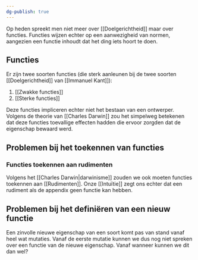 ```yaml
---
dg-publish: true
---
```

Op heden spreekt men niet meer over [[Doelgerichtheid]] maar over functies. Functies wijzen echter op een aanwezigheid van normen, aangezien een functie inhoudt dat het ding iets hoort te doen.

## Functies
Er zijn twee soorten functies (die sterk aanleunen bij de twee soorten [[Doelgerichtheid]] van [[Immanuel Kant]]):
1. [[Zwakke functies]]
2. [[Sterke functies]]

Deze functies impliceren echter niet het bestaan van een ontwerper. Volgens de theorie van [[Charles Darwin]] zou het simpelweg betekenen dat deze functies toevallige effecten hadden die ervoor zorgden dat de eigenschap bewaard werd.

## Problemen bij het toekennen van functies
### Functies toekennen aan rudimenten
Volgens het [[Charles Darwin|darwinisme]] zouden we ook moeten functies toekennen aan [[Rudimenten]]. Onze [[Intuïtie]] zegt ons echter dat een rudiment als de appendix geen functie kan hebben.

## Problemen bij het definiëren van een nieuw functie
Een zinvolle nieuwe eigenschap van een soort komt pas van stand vanaf heel wat mutaties. Vanaf de eerste mutatie kunnen we dus nog niet spreken over een functie van de nieuwe eigenschap. Vanaf wanneer kunnen we dit dan wel?

